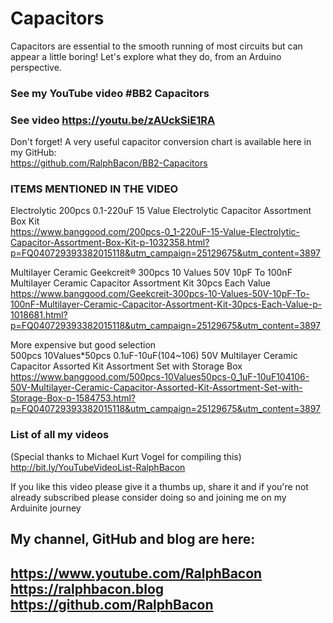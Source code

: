 # Capacitors  
Capacitors are essential to the smooth running of most circuits but can appear a little boring! Let's explore what they do, from an Arduino perspective.  

### See my YouTube video #BB2 Capacitors
### See video https://youtu.be/zAUckSiE1RA  

Don't forget! A very useful capacitor conversion chart is available here in my GitHub:  
https://github.com/RalphBacon/BB2-Capacitors

### ITEMS MENTIONED IN THE VIDEO   
Electrolytic 200pcs 0.1-220uF 15 Value Electrolytic Capacitor Assortment Box Kit  
https://www.banggood.com/200pcs-0_1-220uF-15-Value-Electrolytic-Capacitor-Assortment-Box-Kit-p-1032358.html?p=FQ040729393382015118&utm_campaign=25129675&utm_content=3897

Multilayer Ceramic Geekcreit® 300pcs 10 Values 50V 10pF To 100nF Multilayer Ceramic Capacitor Assortment Kit 30pcs Each Value  
https://www.banggood.com/Geekcreit-300pcs-10-Values-50V-10pF-To-100nF-Multilayer-Ceramic-Capacitor-Assortment-Kit-30pcs-Each-Value-p-1018681.html?p=FQ040729393382015118&utm_campaign=25129675&utm_content=3897

More expensive but good selection  
500pcs 10Values*50pcs 0.1uF-10uF(104~106) 50V Multilayer Ceramic Capacitor Assorted Kit Assortment Set with Storage Box
https://www.banggood.com/500pcs-10Values50pcs-0_1uF-10uF104106-50V-Multilayer-Ceramic-Capacitor-Assorted-Kit-Assortment-Set-with-Storage-Box-p-1584753.html?p=FQ040729393382015118&utm_campaign=25129675&utm_content=3897

### List of all my videos
(Special thanks to Michael Kurt Vogel for compiling this)  
http://bit.ly/YouTubeVideoList-RalphBacon

If you like this video please give it a thumbs up, share it and if you're not already subscribed please consider doing so and joining me on my Arduinite journey

My channel, GitHub and blog are here:  
------------------------------------------------------------------  
https://www.youtube.com/RalphBacon  
https://ralphbacon.blog  
https://github.com/RalphBacon  
------------------------------------------------------------------
